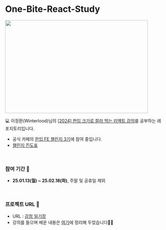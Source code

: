 # One-Bite-React-Study
<img src="https://cdn.inflearn.com/public/courses/328340/cover/13465c65-a83b-4bc1-82b3-71832345759d/328340-eng.png" width="460" height="300">

💻 이정환(Winterlood)님의 [[2024] 한입 크기로 잘라 먹는 리액트 강의](https://www.inflearn.com/course/%ED%95%9C%EC%9E%85-%EB%A6%AC%EC%95%A1%ED%8A%B8)를 공부하는 레포지토리입니다.

- 공식 카페의 [한입 FE 챌린지 3기](https://cafe.naver.com/winterlood/294)에 참여 중입니다.
- [챌린지 진도표](https://cafe.naver.com/winterlood/297)
<br>

### 참여 기간 📆
- **25.01.13(월) ~ 25.02.18(화)**, 주말 및 공휴일 제외

<br>

### 프로젝트 URL 🔗
- URL : [감정 일기장](https://emotion-diary-j0s5z5q1t-kx1302-navercoms-projects.vercel.app/)
- 강의를 들으며 배운 내용은 [여기](https://velog.io/@nadnerde/series/%ED%95%9C-%EC%9E%85-FE-%EC%B1%8C%EB%A6%B0%EC%A7%80)에 정리해 두었습니다✍🏻
